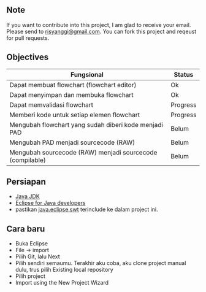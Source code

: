## Note
If you want to contribute into this project, I am glad to receive your email. Please send to risyanggi@gmail.com. You can fork this project and reqeust for pull requests.

## Objectives

|Fungsional | Status
|---|---
| Dapat membuat flowchart (flowchart editor) | Ok
| Dapat menyimpan dan membuka flowchart | Ok
| Dapat memvalidasi flowchart | Progress
| Memberi kode untuk setiap elemen flowchart | Progress
| Mengubah flowchart yang sudah diberi kode menjadi PAD | Belum
| Mengubah PAD menjadi sourcecode (RAW) | Belum
| Mengubah sourcecode (RAW) menjadi sourcecode (compilable)  | Belum

## Persiapan
- [Java JDK](http://www.oracle.com/technetwork/java/javase/downloads/index.html)
- [Eclipse for Java developers](http://www.oracle.com/technetwork/java/javase/downloads/index.html)
- pastikan [java.eclipse.swt](https://www.eclipse.org/swt/eclipse.php) terinclude ke dalam project ini.

## Cara baru
- Buka Eclipse
- File -> import
- Pilih Git, lalu Next
- Pilih sendiri semaumu. Terakhir aku coba, aku clone project manual dulu, trus pilih Existing local repository
- Pilih project
- Import using the New Project Wizard
